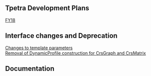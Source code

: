## Tpetra Development Plans
[FY18](Tpetra-FY18-Plan)

## Interface changes and Deprecation
[Changes to template parameters](Deprecation1)  
[Removal of DynamicProfile construction for CrsGraph and CrsMatrix](Deprecation2)  

## Documentation
